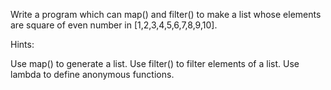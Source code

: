Write a program which can map() and filter() to make a list whose elements are square of even number
in [1,2,3,4,5,6,7,8,9,10].

Hints:

Use map() to generate a list. Use filter() to filter elements of a list. Use lambda to define anonymous functions.
